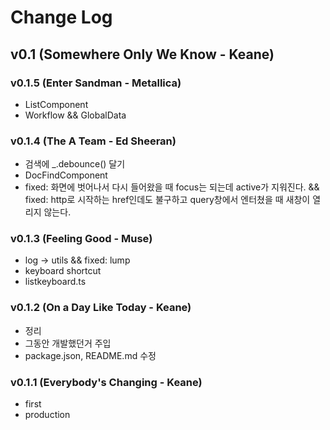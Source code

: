 # Change Log


## v0.1 (Somewhere Only We Know - Keane)

### v0.1.5 (Enter Sandman - Metallica)
- ListComponent
- Workflow && GlobalData

### v0.1.4 (The A Team - Ed Sheeran)
- 검색에 _.debounce() 달기
- DocFindComponent
- fixed: 화면에 벗어나서 다시 들어왔을 때 focus는 되는데 active가 지워진다. &&  fixed: http로 시작하는 href인데도 불구하고 query창에서 엔터쳤을 때 새창이 열리지 않는다.

### v0.1.3 (Feeling Good - Muse)
- log -> utils && fixed: lump
- keyboard shortcut
- listkeyboard.ts

### v0.1.2 (On a Day Like Today - Keane)
- 정리
- 그동안 개발했던거 주입
- package.json, README.md 수정

### v0.1.1 (Everybody's Changing - Keane)
- first
- production